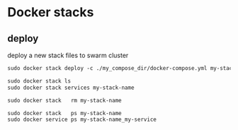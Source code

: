 # Docker stacks


## deploy
deploy a new stack files to swarm cluster
```txt
sudo docker stack deploy -c ./my_compose_dir/docker-compose.yml my-stack-name
```


```txt
sudo docker stack ls
sudo docker stack services my-stack-name

sudo docker stack   rm my-stack-name

sudo docker stack   ps my-stack-name
sudo docker service ps my-stack-name_my-service
```
